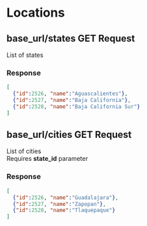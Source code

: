 # Locations

## base_url/states **GET Request**
List of states

### Response
```json
[
  {"id":2526, "name":"Aguascalientes"},
  {"id":2527, "name":"Baja California"},
  {"id":2528, "name":"Baja California Sur"}
]
```

## base_url/cities **GET Request**
List of cities  
Requires **state_id** parameter

### Response
```json
[
  {"id":2526, "name":"Guadalajara"},
  {"id":2527, "name":"Zapopan"},
  {"id":2528, "name":"Tlaquepaque"}
]
```
